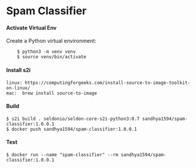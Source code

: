 # **Spam Classifier**



#### Activate Virtual Env

Create a Python virtual environment:

```
    $ python3 -m venv venv
    $ source venv/bin/activate
```

#### Install s2i


    linux: https://computingforgeeks.com/install-source-to-image-toolkit-on-linux/
    mac:  brew install source-to-image


#### Build

```
$ s2i build . seldonio/seldon-core-s2i-python3:0.7 sandhya1594/spam-classifier:1.0.0.1
$ docker push sandhya1594/spam-classifier:1.0.0.1
```

#### Test

```
$ docker run --name "spam-classifier" --rm sandhya1594/spam-classifier:1.0.0.1

```




